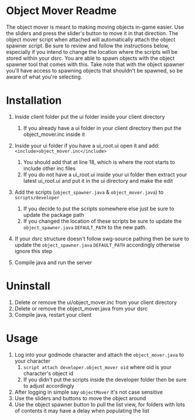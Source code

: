 # Object Mover Readme

The object mover is meant to making moving objects in-game easier. Use the sliders and press the slider's button to move it in that direction.
The object mover script when attached will automatically attach the object spawner script.
Be sure to review and follow the instructions below, especially if you intend to change the location where the scripts will be stored within your dsrc.
You are able to spawn objects with the object spawner tool that comes with this.
Take note that with the object spawner you'll have access to spawning objects that shouldn't be spawned, so be aware of what you're selecting.


# Installation

1. Inside client folder put the ui folder inside your client directory
	1. If you already have a ui folder in your client directory then put the object_mover.inc inside it

2. Inside your ui folder if you have a ui_root.ui open it and add: `<include>object_mover.inc</include>`
	1. You should add that at line 18, which is where the root starts to include other inc files
	2. If you do not have a ui_root.ui inside your ui folder then extract your latest ui_root.ui and put it in the ui directory and make the edit

3. Add the scripts (`object_spawner.java` & `object_mover.java`) to `scripts/developer`
	1. If you decide to put the scripts somewhere else just be sure to update the package path
	2. If you changed the location of these scripts be sure to update the `object_spawner.java` `DEFAULT_PATH` to the new path.

4. If your dsrc structure doesn't follow swg-source pathing then be sure to update the `object_spawner.java` `DEFAULT_PATH` accordingly otherwise ignore this step

5. Compile java and run the server

# Uninstall

1. Delete or remove the ui/object_mover.inc from your client directory
2. Delete or remove the object_mover.java from your dsrc
3. Compile java, restart your client

# Usage

1. Log into your godmode character and attach the `object_mover.java` to your character
	1. `script attach developer.object_mover oid` where oid is your character's object id
	2. If you didn't put the scripts inside the developer folder then be sure to adjust accordingly
2. After logging in simple say `objectMover` it's not case sensitive
3. Use the sliders and buttons to move the object around
4. Use the object spawner button to pull the list view, for folders with lots of contents it may have a delay when populating the list
